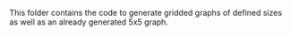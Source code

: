 This folder contains the code to generate gridded graphs of defined sizes as well as an already generated 5x5 graph.
